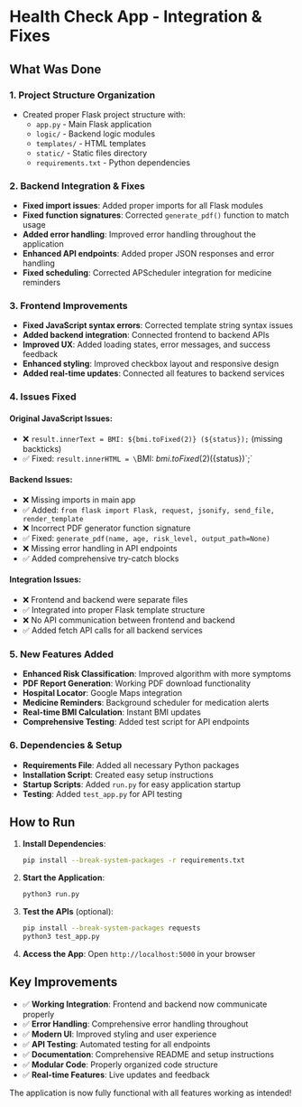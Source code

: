 # Health Check App - Integration & Fixes

## What Was Done

### 1. Project Structure Organization
- Created proper Flask project structure with:
  - `app.py` - Main Flask application
  - `logic/` - Backend logic modules
  - `templates/` - HTML templates
  - `static/` - Static files directory
  - `requirements.txt` - Python dependencies

### 2. Backend Integration & Fixes
- **Fixed import issues**: Added proper imports for all Flask modules
- **Fixed function signatures**: Corrected `generate_pdf()` function to match usage
- **Added error handling**: Improved error handling throughout the application
- **Enhanced API endpoints**: Added proper JSON responses and error handling
- **Fixed scheduling**: Corrected APScheduler integration for medicine reminders

### 3. Frontend Improvements
- **Fixed JavaScript syntax errors**: Corrected template string syntax issues
- **Added backend integration**: Connected frontend to backend APIs
- **Improved UX**: Added loading states, error messages, and success feedback
- **Enhanced styling**: Improved checkbox layout and responsive design
- **Added real-time updates**: Connected all features to backend services

### 4. Issues Fixed

#### Original JavaScript Issues:
- ❌ `result.innerText = BMI: ${bmi.toFixed(2)} (${status});` (missing backticks)
- ✅ Fixed: `result.innerHTML = \`BMI: ${bmi.toFixed(2)} (${status})\`;`

#### Backend Issues:
- ❌ Missing imports in main app
- ✅ Added: `from flask import Flask, request, jsonify, send_file, render_template`
- ❌ Incorrect PDF generator function signature
- ✅ Fixed: `generate_pdf(name, age, risk_level, output_path=None)`
- ❌ Missing error handling in API endpoints
- ✅ Added comprehensive try-catch blocks

#### Integration Issues:
- ❌ Frontend and backend were separate files
- ✅ Integrated into proper Flask template structure
- ❌ No API communication between frontend and backend
- ✅ Added fetch API calls for all backend services

### 5. New Features Added
- **Enhanced Risk Classification**: Improved algorithm with more symptoms
- **PDF Report Generation**: Working PDF download functionality
- **Hospital Locator**: Google Maps integration
- **Medicine Reminders**: Background scheduler for medication alerts
- **Real-time BMI Calculation**: Instant BMI updates
- **Comprehensive Testing**: Added test script for API endpoints

### 6. Dependencies & Setup
- **Requirements File**: Added all necessary Python packages
- **Installation Script**: Created easy setup instructions
- **Startup Scripts**: Added `run.py` for easy application startup
- **Testing**: Added `test_app.py` for API testing

## How to Run

1. **Install Dependencies**:
   ```bash
   pip install --break-system-packages -r requirements.txt
   ```

2. **Start the Application**:
   ```bash
   python3 run.py
   ```

3. **Test the APIs** (optional):
   ```bash
   pip install --break-system-packages requests
   python3 test_app.py
   ```

4. **Access the App**: Open `http://localhost:5000` in your browser

## Key Improvements

- ✅ **Working Integration**: Frontend and backend now communicate properly
- ✅ **Error Handling**: Comprehensive error handling throughout
- ✅ **Modern UI**: Improved styling and user experience
- ✅ **API Testing**: Automated testing for all endpoints
- ✅ **Documentation**: Comprehensive README and setup instructions
- ✅ **Modular Code**: Properly organized code structure
- ✅ **Real-time Features**: Live updates and feedback

The application is now fully functional with all features working as intended!
